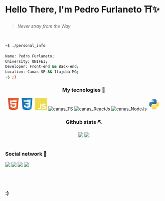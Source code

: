 # Hello There, I'm Pedro Furlaneto ⛩✨ 
>*Never stray from the  Way*

<br>

 ```bash
 ~$ ./personal_info

Name: Pedro Furlaneto;
University: UNIFEI;
Developer: Front-end && Back-end;
Location: Canas-SP && Itajubá-MG;
~$ ;)
``` 
<div align="center">
	<h3><b>My tecnologies 🥋</b></h3>
 	<div align="center">
	    <img height="40" alt="canas_HTML" src="https://raw.githubusercontent.com/devicons/devicon/master/icons/html5/html5-original.svg"/>
	    <img height="40" alt="canas_CSS" src="https://raw.githubusercontent.com/devicons/devicon/master/icons/css3/css3-original.svg"/>
	    <img height="40" alt="canas_JS" src="https://raw.githubusercontent.com/devicons/devicon/master/icons/javascript/javascript-plain.svg"/>
	    <img height="40" alt="canas_TS" src="https://cdn.jsdelivr.net/gh/devicons/devicon/icons/typescript/typescript-original.svg"/>
	    <img height="40" alt="canas_ReactJs" src="https://cdn.jsdelivr.net/gh/devicons/devicon/icons/react/react-original.svg" />
	    <img height="40" alt="canas_NodeJs"  src="https://cdn.jsdelivr.net/gh/devicons/devicon/icons/nodejs/nodejs-original.svg"/>
	    <img height="40" alt="canas_Python" src="https://raw.githubusercontent.com/devicons/devicon/master/icons/python/python-original.svg"/>
  	</div>
</div>

<div align="center">
<h3><b> Github stats ⛏</b></h3>
  <div class="git-status">
      <img height="220em" src="https://github-readme-stats.vercel.app/api?username=pedrofurlaneto&show_icons=true&theme=onedark"/>
      <img height="220em" src="https://github-readme-stats.vercel.app/api/top-langs/?username=pedrofurlaneto&theme=onedark&langs_count=5"/>
  </div>
</div>

<br>
<h3>Social network 📡</h3>
<div aling="inline-block">
	<a href="https://instagram.com/_canas1" target="_blank"><img src="https://img.shields.io/badge/-Instagram-%23E4405F?style=for-the-badge&logo=instagram&logoColor=white" target="_blank"></a>
  	<a href="https://discord.com/channels/canas#0386" target="_blank"><img src="https://img.shields.io/badge/Discord-7289DA?style=for-the-badge&logo=discord&logoColor=white" target="_blank"></a>
	<a href="https://www.linkedin.com/in/pedro-furlaneto-73au"/><img src="https://img.shields.io/badge/-Linkedin-%23333?style=for-the-badge&logo=linkedin&color=0e76a8&logoColor=white" target="_blank"></a>
  	<a href="mailto:ps.furlaneto@gmail.com"><img src="https://img.shields.io/badge/-Gmail-%23333?style=for-the-badge&logo=gmail&logoColor=red" target="_blank"></a>
</div>

<br><br>
### :)
